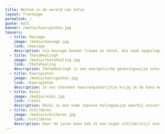 ```yaml
---
title: Welkom in de wereld van Sofie
layout: frontpage
permalink: /
quote: null
banner: /media/kaarsgieten.jpg
teasers:
  - title: Massage
    image: /media/massage.jpg
    link: /massage
    description: Via massage kunnen trauma en shock, die vaak opgeslagen liggen in de huid, losgelaten worden. Spanningen die zich vastzetten in de spieren kunnen met behulp van massage losgemaakt en afgevoerd worden.
  - title: ThetaHealing®
    image: /media/thetahealing.jpg
    link: /thetahealing
    description: ThetaHealing® is een energetische genezingswijze ontwikkeld door Vianna Stibal. Met behulp van deze techniek kunnen we ons bewust worden van overtuigingen, die ons beperken en tegenhouden in wat we willen bereiken in het leven en kunnen we deze vervangen door ondersteunende en stimulerende overtuigingen.
  - title: Kaarsgieten
    image: /media/kaarsgieten.jpg
    link: /kaarsgieten
    description: In ons charmant kaarsengieterijtje krijg ik de kans me op een speelse, creatieve en spontane manier te uiten in het kaarsvervaardigingsproces. Niks moet, alles kan en mag! Ben je op zoek naar een origineel geschenkje? Neem een kijkje in het kaarsenaanbod... !
  - title: Reiki
    image: /media/reiki.jpg
    link: /reiki
    description: Reiki is een oude Japanse helingswijze waarbij universele levensenergie via de heler wordt overgedragen op de cliënt.
  - title: Schilderen
    image: /media/schilderen.jpg
    link: /schilderen
    description: Door de jaren heen heb ik een eigen schilderstijl ontwikkeld. De portretten die je in de gallerij kan bekijken, zijn een goede weergave van mijn huidige schildervorm. Ik maak gebruik van olieverf.
---
```

